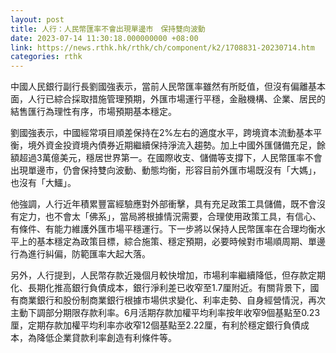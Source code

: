 ```yaml
---
layout: post
title: 人行：人民幣匯率不會出現單邊市　保持雙向波動
date: 2023-07-14 11:30:18.000000000 +08:00
link: https://news.rthk.hk/rthk/ch/component/k2/1708831-20230714.htm
categories: rthk
---
```


中國人民銀行副行長劉國強表示，當前人民幣匯率雖然有所貶值，但沒有偏離基本面，人行已綜合採取措施管理預期，外匯市場運行平穩，金融機構、企業、居民的結售匯行為理性有序，市場預期基本穩定。

劉國強表示，中國經常項目順差保持在2%左右的適度水平，跨境資本流動基本平衡，境外資金投資境內債券近期繼續保持淨流入趨勢。加上中國外匯儲備充足，餘額超過3萬億美元，穩居世界第一。在國際收支、儲備等支撐下，人民幣匯率不會出現單邊市，仍會保持雙向波動、動態均衡，形容目前外匯市場既沒有「大媽」，也沒有「大鱷」。

他強調，人行近年積累豐富經驗應對外部衝擊，具有充足政策工具儲備，既不會沒有定力，也不會太「佛系」，當局將根據情況需要，合理使用政策工具，有信心、有條件、有能力維護外匯市場平穩運行。下一步將以保持人民幣匯率在合理均衡水平上的基本穩定為政策目標，綜合施策、穩定預期，必要時候對市場順周期、單邊行為進行糾偏，防範匯率大起大落。

另外，人行提到，人民幣存款近幾個月較快增加，市場利率繼續降低，但存款定期化、長期化推高銀行負債成本，銀行淨利差已收窄至1.7厘附近。有關背景下，國有商業銀行和股份制商業銀行根據市場供求變化、利率走勢、自身經營情況，再次主動下調部分期限存款利率。6月活期存款加權平均利率按年收窄9個基點至0.23厘，定期存款加權平均利率亦收窄12個基點至2.22厘，有利於穩定銀行負債成本，為降低企業貸款利率創造有利條件等。
